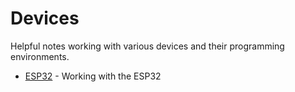 # Devices
Helpful notes working with various devices and their programming environments.

* [ESP32](ESP32/README.md) - Working with the ESP32
